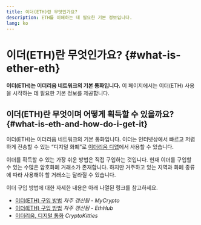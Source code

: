 ```yaml
---
title: 이더(ETH)란 무엇인가요?
description: ETH를 이해하는 데 필요한 기본 정보입니다.
lang: ko
---
```


# 이더(ETH)란 무엇인가요? {#what-is-ether-eth}

<div class="featured">

**이더(ETH)는 이더리움 네트워크의 기본 통화입니다.** 이 페이지에서는 이더(ETH) 사용을 시작하는 데 필요한 기본 정보를 제공합니다.

</div>

## 이더(ETH)란 무엇이며 어떻게 획득할 수 있을까요? {#what-is-eth-and-how-do-i-get-it}

이더(ETH)는 이더리움 네트워크의 기본 통화입니다. 이더는 인터넷상에서 빠르고 저렴하게 전송할 수 있는 “디지털 화폐”로 [이더리움 디앱](/ko/dapps/)에서 사용할 수 있습니다.

이더를 획득할 수 있는 가장 쉬운 방법은 직접 구입하는 것입니다. 현재 이더를 구입할 수 있는 수많은 암호화폐 거래소가 존재합니다. 하지만 거주하고 있는 지역과 화폐 종류에 따라 사용해야 할 거래소는 달라질 수 있습니다.

이더 구입 방법에 대한 자세한 내용은 아래 나열된 링크를 참고하세요.

- [이더(ETH) 구입 방법](https://support.mycrypto.com/how-to/getting-started/how-to-buy-ether-with-usd) _자주 갱신됨 - MyCrypto_
- [이더(ETH) 구입 방법](https://docs.ethhub.io/using-ethereum/how-to-buy-ether/) _자주 갱신됨 - EthHub_
- [이더리움, 디지털 통화](https://www.cryptokitties.co/faq#ethereum-a-digital-currency) _CryptoKitties_
